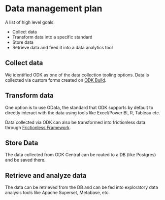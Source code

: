 # Data management plan

A list of high level goals:
- Collect data
- Transform data into a specific standard
- Store data
- Retrieve data and feed it into a data analytics tool

## Collect data

We identified ODK as one of the data collection tooling options. Data is collected via custom forms created on [ODK Build](https://build.getodk.org).


## Transform data

One option is to use OData, the standard that ODK supports by default to directly interact with the data using tools like Excel/Power BI, R, Tableau etc.

Data collected via ODK can also be transformed into frictionless data through [Frictionless Framework](https://framework.frictionlessdata.io).


## Store Data

The data collected from ODK Central can be routed to a DB (like Postgres) and be saved there.


## Retrieve and analyze data

The data can be retrieved from the DB and can be fed into exploratory data analysis tools like Apache Superset, Metabase, etc.

